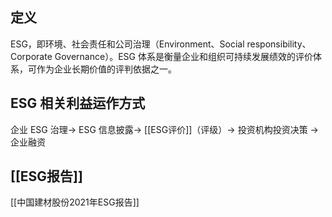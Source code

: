 ## 定义
ESG，即环境、社会责任和公司治理（Environment、Social responsibility、Corporate Governance）。ESG 体系是衡量企业和组织可持续发展绩效的评价体系，可作为企业长期价值的评判依据之一。

## ESG 相关利益运作方式
企业 ESG 治理→ ESG 信息披露→ [[ESG评价]]（评级）→ 投资机构投资决策 → 企业融资

## [[ESG报告]]
[[中国建材股份2021年ESG报告]]
